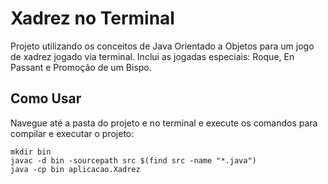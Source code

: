 # Xadrez no Terminal

Projeto utilizando os conceitos de  Java Orientado a Objetos para um jogo de xadrez jogado via terminal. Inclui as jogadas especiais: Roque, En Passant e Promoção de um Bispo.

## Como Usar

Navegue até a pasta do projeto e no terminal e execute os comandos para compilar e executar o projeto:

```
mkdir bin
javac -d bin -sourcepath src $(find src -name "*.java")
java -cp bin aplicacao.Xadrez
```
